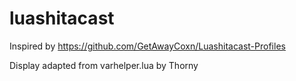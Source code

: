 # luashitacast
Inspired by https://github.com/GetAwayCoxn/Luashitacast-Profiles

Display adapted from varhelper.lua by Thorny 